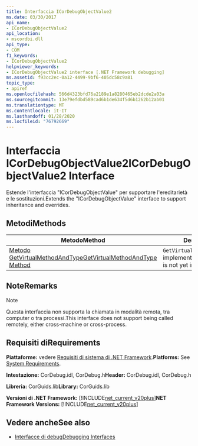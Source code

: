 ```yaml
---
title: Interfaccia ICorDebugObjectValue2
ms.date: 03/30/2017
api_name:
- ICorDebugObjectValue2
api_location:
- mscordbi.dll
api_type:
- COM
f1_keywords:
- ICorDebugObjectValue2
helpviewer_keywords:
- ICorDebugObjectValue2 interface [.NET Framework debugging]
ms.assetid: f93cc2ec-0a12-4499-9bf6-405dc58c9a81
topic_type:
- apiref
ms.openlocfilehash: 566d4323bfd76a2189e1a8280465eb2dcde2a03a
ms.sourcegitcommit: 13e79efdbd589cad6b1de634f5d6b1262b12ab01
ms.translationtype: MT
ms.contentlocale: it-IT
ms.lasthandoff: 01/28/2020
ms.locfileid: "76792669"
---
```

# <a name="icordebugobjectvalue2-interface"></a><span data-ttu-id="67041-102">Interfaccia ICorDebugObjectValue2</span><span class="sxs-lookup"><span data-stu-id="67041-102">ICorDebugObjectValue2 Interface</span></span>

<span data-ttu-id="67041-103">Estende l'interfaccia "ICorDebugObjectValue" per supportare l'ereditarietà e le sostituzioni.</span><span class="sxs-lookup"><span data-stu-id="67041-103">Extends the "ICorDebugObjectValue" interface to support inheritance and overrides.</span></span>  
  
## <a name="methods"></a><span data-ttu-id="67041-104">Metodi</span><span class="sxs-lookup"><span data-stu-id="67041-104">Methods</span></span>  
  
|<span data-ttu-id="67041-105">Metodo</span><span class="sxs-lookup"><span data-stu-id="67041-105">Method</span></span>|<span data-ttu-id="67041-106">Descrizione</span><span class="sxs-lookup"><span data-stu-id="67041-106">Description</span></span>|  
|------------|-----------------|  
|[<span data-ttu-id="67041-107">Metodo GetVirtualMethodAndType</span><span class="sxs-lookup"><span data-stu-id="67041-107">GetVirtualMethodAndType Method</span></span>](icordebugobjectvalue2-getvirtualmethodandtype-method.md)|<span data-ttu-id="67041-108">`GetVirtualMethodAndType` non è ancora implementato.</span><span class="sxs-lookup"><span data-stu-id="67041-108">`GetVirtualMethodAndType` is not yet implemented.</span></span>|  
  
## <a name="remarks"></a><span data-ttu-id="67041-109">Note</span><span class="sxs-lookup"><span data-stu-id="67041-109">Remarks</span></span>  
  
> [!NOTE]
> <span data-ttu-id="67041-110">Questa interfaccia non supporta la chiamata in modalità remota, tra computer o tra processi.</span><span class="sxs-lookup"><span data-stu-id="67041-110">This interface does not support being called remotely, either cross-machine or cross-process.</span></span>  
  
## <a name="requirements"></a><span data-ttu-id="67041-111">Requisiti di</span><span class="sxs-lookup"><span data-stu-id="67041-111">Requirements</span></span>  
 <span data-ttu-id="67041-112">**Piattaforme:** vedere [Requisiti di sistema di .NET Framework](../../../../docs/framework/get-started/system-requirements.md).</span><span class="sxs-lookup"><span data-stu-id="67041-112">**Platforms:** See [System Requirements](../../../../docs/framework/get-started/system-requirements.md).</span></span>  
  
 <span data-ttu-id="67041-113">**Intestazione:** CorDebug.idl, CorDebug.h</span><span class="sxs-lookup"><span data-stu-id="67041-113">**Header:** CorDebug.idl, CorDebug.h</span></span>  
  
 <span data-ttu-id="67041-114">**Libreria:** CorGuids.lib</span><span class="sxs-lookup"><span data-stu-id="67041-114">**Library:** CorGuids.lib</span></span>  
  
 <span data-ttu-id="67041-115">**Versioni di .NET Framework:** [!INCLUDE[net_current_v20plus](../../../../includes/net-current-v20plus-md.md)]</span><span class="sxs-lookup"><span data-stu-id="67041-115">**NET Framework Versions:** [!INCLUDE[net_current_v20plus](../../../../includes/net-current-v20plus-md.md)]</span></span>  
  
## <a name="see-also"></a><span data-ttu-id="67041-116">Vedere anche</span><span class="sxs-lookup"><span data-stu-id="67041-116">See also</span></span>

- [<span data-ttu-id="67041-117">Interfacce di debug</span><span class="sxs-lookup"><span data-stu-id="67041-117">Debugging Interfaces</span></span>](debugging-interfaces.md)

